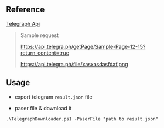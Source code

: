 ## Reference

[Telegraph Api](https://telegra.ph/api)

> Sample request
>
> https://api.telegra.ph/getPage/Sample-Page-12-15?return_content=true
>
> https://api.telegra.ph/file/xasxasdasfdaf.png

## Usage

- export telegram `result.json` file

- paser file & download it

```
.\TelegraphDownloader.ps1 -PaserFile "path to result.json"

```
